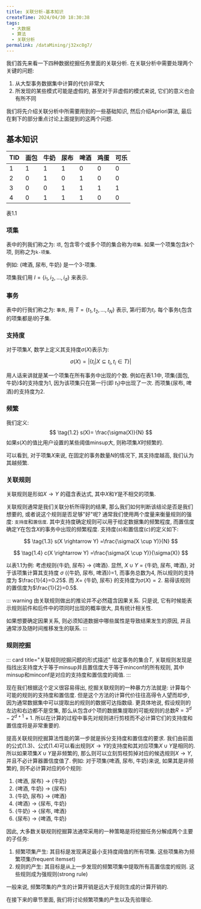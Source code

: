 ```yaml
---
title: 关联分析-基本知识
createTime: 2024/04/30 18:30:38
tags:
  - 大数据
  - 算法
  - 关联分析
permalink: /dataMining/j32xc8g7/
---
```


我们首先来看一下四种数据挖掘任务里面的关联分析. 在关联分析中需要处理两个关键的问题: 
1. 从大型事务数据集中计算的代价非常大
2. 所发现的某些模式可能是虚假的, 甚至对于非虚假的模式来说, 它们的意义也会有所不同

我们将先介绍关联分析中所需要用到的一些基础知识, 然后介绍Apriori算法, 最后在剩下的部分重点讨论上面提到的这两个问题.
<!-- more -->

## 基本知识

| TID  | 面包 | 牛奶 | 尿布 | 啤酒 | 鸡蛋 | 可乐 |
| ---- | ---- | ---- | ---- | ---- | ---- | ---- |
| 1    | 1    | 1    | 1    | 0    | 0    | 0    |
| 2    | 0    | 1    | 0    | 1    | 0    | 0    |
| 3    | 0    | 0    | 1    | 1    | 1    | 1    |
| 4    | 0    | 1    | 1    | 1    | 0    | 0    |

表1.1

### 项集

表中的列我们称之为: `项`, 包含零个或多个项的集合称为`项集`. 如果一个项集包含$k$个项, 则称之为`k-项集`.

例如: {啤酒, 尿布, 牛奶} 是一个3-项集.

项集我们用 $I=\{i_1, i_2, \dots, i_d\}$ 来表示.

### 事务

表中的行我们称之为: `事务`, 用 $T=\{t_1, t_2, \dots, t_N\}$ 表示, 第$i$行即为$t_i$. 每个事务$t_i$包含的项集都是$I$的子集.

### 支持度

对于项集$X$, 数学上定义其支持度$\sigma(X)$表示为:

$$
\tag{1.1} \sigma(X)=\lvert\{t_i|X\subseteq t_i, t_i \in T\}\rvert
$$

用人话来讲就是某一个项集在所有事务中出现的个数. 例如在表1.1中, 项集{面包, 牛奶}$的支持度为1, 因为该项集只在第一行(即 $t_1$)中出现了一次. 而项集{尿布, 啤酒}的支持度为2.

### 频繁

我们定义: 
$$
\tag{1.2} s(X)= \frac{\sigma(X)}{N}
$$
如果$s(X)$的值比用户设置的某些阈值minsup大, 则称项集$X$​时频繁的.

可以看到, 对于项集$X$来说, 在固定的事务数量$N$的情况下, 其支持度越高, 我们认为其越频繁.

### 关联规则

关联规则是形如$X \rightarrow Y$ 的蕴含表达式, 其中$X$和$Y$是不相交的项集.

关联规则通常是我们关联分析所得到的结果, 那么我们如何判断该结论是否是我们想要的, 或者说这个规则是否足够"好"呢? 通常我们使用两个度量来衡量规则的强度: `支持度`和`置信度`. 其中支持度确定规则可以用于给定数据集的频繁程度, 而置信度确定$Y$在包含$X$​的事务中出现的频繁程度. 支持度($s$)和置信度($c$)的定义如下:

$$
\tag{1.3}
s(X \rightarrow Y) =\frac{\sigma(X \cup Y)}{N}
$$

$$
\tag{1.4}
c(X \rightarrow Y) =\frac{\sigma(X \cup Y)}{\sigma(X)}
$$

以表1.1为例: 考虑规则{牛奶, 尿布} $\rightarrow$ {啤酒}. 显然, $X \cup Y$ = {牛奶, 尿布, 啤酒}, 对于该项集计算其支持度 $\sigma$ ({牛奶, 尿布, 啤酒})=1, 而事务总数为4, 所以规则的支持度为 $\frac{1}{4}=0.25$. 而 $X=$ {牛奶, 尿布} 的支持度为$\sigma(X)=2$. 易得该规则的置信度为$\frac{1}{2}=0.5$.

::: warning
由关联规则做出的推论并不必然蕴含因果关系. 只是说, 它有时候能表示规则前件和后件中的项同时出现的概率很大, 具有统计相关性. 

如果想要确定因果关系, 则必须知道数据中哪些属性是导致结果发生的原因, 并且通常涉及随时间推移发生的联系.
:::


### 规则挖掘

::: card  title="关联规则挖掘问题的形式描述" 
给定事务的集合$T$, 关联规则发现是指找出支持度大于等于minsup并且置信度大于等于minconf的所有规则, 其中minsup和minconf是对应的支持度和置信度的阈值.
:::

现在我们根据这个定义很容易得出, 挖掘关联规则的一种暴力方法就是: 计算每个可能的规则的支持度和置信度. 但是这个方法的计算代价往往高得令人望而却步, 因为通常数据集中可以提取出的规则的数据可达指数级. 更具体地说, 假设规则的左边和右边都不是空集, 那么从包含$d$个项的数据集提取的可能规则的总数$R=3^d-2^{d+1}+1$. 所以在计算的过程中事先对规则进行剪枝而不必计算它们的支持度和置信度将是非常重要的.

提高关联规则挖掘算法性能的第一步就是拆分支持度和置信度的要求. 我们由前面的公式(1.3)、公式(1.4)可以看出规则$X \rightarrow Y$的支持度和其对应项集$X \cup Y$是相同的. 所以如果项集$X \cup Y$是非频繁的, 那么则可以立刻剪枝剪掉对应的候选规则$X \rightarrow Y$, 并且不必计算器置信度值了.
例如: 对于项集{啤酒, 尿布, 牛奶}来说, 如果其是非频繁的, 则不必计算对应的6个规则:

1. {啤酒, 尿布} $\rightarrow$ \{牛奶\}
2. {啤酒, 牛奶} $\rightarrow$ \{尿布\}
3. {牛奶, 尿布} $\rightarrow$ \{啤酒\}
4. {啤酒} $\rightarrow$ \{尿布, 牛奶\}
5. {牛奶} $\rightarrow$ \{尿布, 啤酒\}
6. {尿布} $\rightarrow$ \{啤酒, 牛奶\}


因此, 大多数关联规则挖掘算法通常采用的一种策略是将挖掘任务分解成两个主要的子任务:
1. 频繁项集产生: 其目标是发现满足最小支持度阈值的所有项集. 这些项集称为频繁项集(frequent itemset)
2. 规则的产生: 其目标是从上一步发现的频繁项集中提取所有高置信度的规则. 这些规则成为强规则(strong rule)

一般来说, 频繁项集的产生的计算开销是远大于规则生成的计算开销的.

在接下来的章节里面, 我们将讨论频繁项集的产生以及先验理论.

